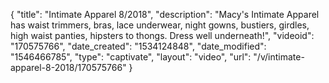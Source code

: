 {
    "title": "Intimate Apparel 8\/2018",
    "description": "Macy's Intimate Apparel has waist trimmers, bras, lace underwear, night gowns, bustiers, girdles, high waist panties, hipsters to thongs. Dress well underneath!",
    "videoid": "170575766",
    "date_created": "1534124848",
    "date_modified": "1546466785",
    "type": "captivate",
    "layout": "video",
    "url": "\/v\/intimate-apparel-8-2018\/170575766"
}